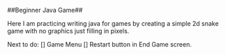 ##Beginner Java Game##

Here I am practicing writing java for games by creating a simple 2d snake game with no graphics just filling in pixels.

Next to do:
[] Game Menu
[] Restart button in End Game screen.
